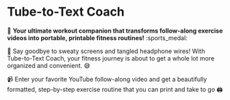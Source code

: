 # Tube-to-Text Coach

:muscle: **Your ultimate workout companion that transforms follow-along exercise videos into portable, 
printable fitness routines!** :sports_medal:

:wave: Say goodbye to sweaty screens  and tangled headphone wires! 
With Tube-to-Text Coach, your fitness journey is about to get a 
whole lot more organized and convenient. :sweat_smile:

:video_camera:
Enter your favorite YouTube follow-along video and get a beautifully formatted, 
step-by-step exercise routine that you can print and take to go  :printer:
